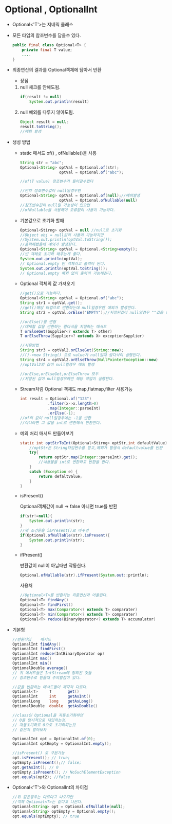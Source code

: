 # Optional<T> , OptionalInt

+ Optional<'T'>는 지네릭 클래스
+ 모든 타입의 참조변수를 담을수 있다.
    ```java
    public final class Optional<T> {
        private final T value;
        ....
    }
    ```
+ 최종연산의 결과를 Optional객체에 담아서 반환


    + 장점


    1. null 체크를 안해도됨.
        ```java
        if(result != null)
            System.out.println(result)
        ```
    2. null 예외를 다루지 않아도됨.
        ```java
        Object result = null;
        result.toString();
        //예외 발생
        ```
    
+ 생성 방법


    + static 매서드 of() , ofNullable()을 사용
        ```java
        String str = "abc";
        Optional<String> optVal = Optional.of(str);
                         optVal = Optional.of("abc"); 
        
        //of(T value) 참조변수가 들어갈수있다

        //만약 참조변수값이 null일경우엔
        Optional<String> optVal = Optional.of(null);//예외발생
                         optVal = Optional.ofNullable(null)
        //참조변수값이 null일 가능성이 있으면
        //ofNullable을 사용해야 오류없이 사용이 가능하다.
        ```

    + 기본값으로 초기화 할때
        ```java
        Optional<Stirng> optVal = null //null로 초기화
        //Object obj = null같이 사용이 가능하지만
        //System.out.println(optVal.toString());
        //출력해봤을때 예외가 발생한다.
        Optional<String> optVal = Optional.<String>empty();
        //빈 객체로 초기화 해주는게 좋다.
        System.out.println(optVal);
        // Optional.empty 빈 객체라고 출력이 된다.
        System.out.println(optVal.toString());
        // Optional.empty 예외 없이 출력이 가능해진다.
        ```
    
    + Optional 객체의 값 가져오기

        ```java
        //get()으로 가능하다.
        Optional<String> optVal = Optional.of("abc");
        String str1 = optVal.get();
        //get()해당 타입으로 반환하는데 null일경우엔 예외가 발생한다.
        String str2 = optVal.orElse("EMPTY");//저장된값이 null일경우 ""값을 반환

        //orElse()를 변형
        //대체할 값을 반환하는 람다식을 지정하는 매서드
        T orElseGet(Supplier<? extends T> other)
        T orElseThrow(Supplier<? extends X> exceptionSupplier)

        //사용방법
        String str3 = optVal2.orElseGet(String::new);
        //()->new String() 으로 value가 null일때 람다식이 실행된다.
        String str4 = optVal2.orElseThrow(NullPointerException::new)
        //optVal2의 값이 null일경우 예외 발생

        //orElse,orElseGet,orElseThrow 모두
        //저장된 값이 null일경우에만 해당 작업이 실행된다.
        ```

    + Stream처럼 Optional 객체도 map,flatmap,filter 사용가능
        ```java
        int result = Optional.of("123")
                    .filter(x->x.length>0)
                    .map(Integer::parseInt)
                    .orElse(-1);
        //of의 값이 null일경우에는 -1을 반환
        //아니라면 그 값을 int로 변환해서 반환한다.
        ```
    + 예외 처리 매서드 만들어보기
        ```java
        static int optStrToInt(Optional<Stirng> optStr,int defaultValue){
            //optStr은 String타입변수를 받고,예외가 발생시 defaultvalue를 반환
            try{
                return optStr.map(Integer::parseInt).get();
                //내용물을 int로 변환하고 반환을 한다.
            }
            catch (Exception e) {
                return defaltValue;
            }
        }
        ```
    + isPresent()
    
        Optional객체값이 null -> false 아니면 true를 반환

        ```java
        if(str!=null){
            System.out.println(str);
        }
        //위 조건문을 isPresent()로 바꾸면
        if(Optional.ofNullable(str).isPresent){
            System.out.println(str);
        }
        ```
    + ifPresent()

        반환값이 null이 아닐때만 작동한다.
        ```java
        Optional.ofNullable(str).ifPresent(System.out::println);
        ```

        사용처
        ``` java
        //Optional<T>를 반환하는 최종연산과 어울린다.
        Optional<T> findAny()
        Optional<T> findFirst()
        Optional<T> max(Comparator<? extends T> comparater)
        Optional<T> min(Comparator<? extends T> comparater)
        Optional<T> reduce(BinaryOperator<? extends T> accumulator)
        ```
+ 기본형 

    ```java
    //반환타입    매서드
    OptionalInt findAny()
    OptionalInt findFirst()
    OptionalInt reduce(IntBinaryOperator op)
    OptionalInt max()
    OptionalInt min()
    OptionalDouble average()
    // 위 메서드들은 IntStream에 정의된 것들
    // 참조변수로 받을때 주의할점이 있다.

    //값을 반환하는 매서드들이 제각각 다르다.
    Optional<T>     T       get()
    OptionalInt     int     getAsInt()
    OptionalLong    long    getAsLong()
    OptionalDouble  double  getAsDouble()

    //class인 Optional을 자동초기화하면
    // 0을 명시적으로 대입하는것.
    // 자동초기화로 0으로 초기화되는것
    // 같은지 알아보자

    OptionalInt opt = OptionalInt.of(0);
    OptionalInt optEmpty = OptionalInt.empty();

    //isPresent() 로 구분가능
    opt.isPresent(); // true;
    optEmpty.isPresent();// false;
    opt.getAsInt(); // 0
    optEmpty.isPresent(); // NoSuchElementException
    opt.equals(opt2); //false

+ Optional<'T'>와 OptionalInt의 차이점
    ```java
    //위 같은경우는 다르다고 나오지만
    //객체 Optional<T>는 같다고 나온다.
    Optional<String> opt = Optional.ofNullable(null);
    Optional<String> optEmpty = Optional.empty();
    opt.equals(optEmpty); // true
